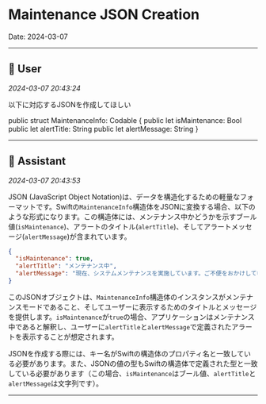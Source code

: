 # Maintenance JSON Creation

Date: 2024-03-07

---

## 👤 User
*2024-03-07 20:43:24*

以下に対応するJSONを作成してほしい

  public struct MaintenanceInfo: Codable {
    public let isMaintenance: Bool
    public let alertTitle: String
    public let alertMessage: String
}

---

## 🤖 Assistant
*2024-03-07 20:43:53*

JSON (JavaScript Object Notation)は、データを構造化するための軽量なフォーマットです。Swiftの`MaintenanceInfo`構造体をJSONに変換する場合、以下のような形式になります。この構造体には、メンテナンス中かどうかを示すブール値(`isMaintenance`)、アラートのタイトル(`alertTitle`)、そしてアラートメッセージ(`alertMessage`)が含まれています。

```json
{
  "isMaintenance": true,
  "alertTitle": "メンテナンス中",
  "alertMessage": "現在、システムメンテナンスを実施しています。ご不便をおかけして申し訳ありません。"
}
```

このJSONオブジェクトは、`MaintenanceInfo`構造体のインスタンスがメンテナンスモードであること、そしてユーザーに表示するためのタイトルとメッセージを提供します。`isMaintenance`が`true`の場合、アプリケーションはメンテナンス中であると解釈し、ユーザーに`alertTitle`と`alertMessage`で定義されたアラートを表示することが想定されます。

JSONを作成する際には、キー名がSwiftの構造体のプロパティ名と一致している必要があります。また、JSONの値の型もSwiftの構造体で定義された型と一致している必要があります（この場合、`isMaintenance`はブール値、`alertTitle`と`alertMessage`は文字列です）。

---
